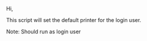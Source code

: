 Hi,

This script will set the default printer for the login user.

 

Note: Should run as login user